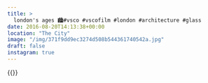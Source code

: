 ```yaml
---
title: >
  london's ages 🏙#vsco #vscofilm #london #architecture #glass
date: 2016-08-20T14:13:38+00:00
location: "The City"
image: "/img/371f9dd9ec3274d508b544361740542a.jpg"
draft: false
instagram: true
---
```


{{<photo src="/img/371f9dd9ec3274d508b544361740542a.jpg">}}
